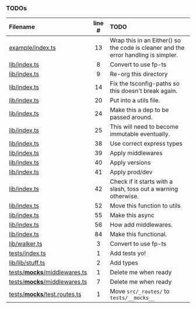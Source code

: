 ### TODOs
| Filename | line # | TODO
|:------|:------:|:------
| [example/index.ts](example/index.ts#L13) | 13 | Wrap this in an Either() so the code is cleaner and the error handling is simpler.
| [lib/index.ts](lib/index.ts#L8) | 8 | Convert to use fp-ts
| [lib/index.ts](lib/index.ts#L9) | 9 | Re-org this directory
| [lib/index.ts](lib/index.ts#L14) | 14 | Fix the tsconfig-paths so this doesn't break again.
| [lib/index.ts](lib/index.ts#L20) | 20 | Put into a utils file.
| [lib/index.ts](lib/index.ts#L24) | 24 | Make this a dep to be passed around.
| [lib/index.ts](lib/index.ts#L25) | 25 | This will need to become immutable eventually.
| [lib/index.ts](lib/index.ts#L38) | 38 | Use correct express types
| [lib/index.ts](lib/index.ts#L39) | 39 | Apply middlewares
| [lib/index.ts](lib/index.ts#L40) | 40 | Apply versions
| [lib/index.ts](lib/index.ts#L41) | 41 | Apply prod/dev
| [lib/index.ts](lib/index.ts#L42) | 42 | Check if it starts with a slash, toss out a warning otherwise.
| [lib/index.ts](lib/index.ts#L52) | 52 | Move this function to utils
| [lib/index.ts](lib/index.ts#L55) | 55 | Make this async
| [lib/index.ts](lib/index.ts#L56) | 56 | How add middlewares.
| [lib/index.ts](lib/index.ts#L84) | 84 | Make this functional.
| [lib/walker.ts](lib/walker.ts#L3) | 3 | Convert to use fp-ts
| [tests/index.ts](tests/index.ts#L1) | 1 | Add tests yo!
| [lib/lib/stuff.ts](lib/lib/stuff.ts#L2) | 2 | Add types
| [tests/__mocks__/middlewares.ts](tests/__mocks__/middlewares.ts#L1) | 1 | Delete me when ready
| [tests/__mocks__/middlewares.ts](tests/__mocks__/middlewares.ts#L7) | 7 | Delete me when ready
| [tests/__mocks__/test.routes.ts](tests/__mocks__/test.routes.ts#L1) | 1 | Move `src/_routes/` to `tests/__mocks__`
